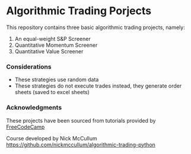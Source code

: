# Algorithmic Trading Porjects
This repository contains three basic algorithmic trading projects, namely:
1. An equal-weight S&P Screener
2. Quantitative Momentum Screener
3. Quantitative Value Screener

### Considerations
- These strategies use random data
- These strategies do not execute trades instead, they generate order sheets (saved to excel sheets)

### Acknowledgments
These projects have been sourced from tutorials provided by [FreeCodeCamp](https://www.freecodecamp.org/)

Course developed by Nick McCullum https://github.com/nickmccullum/algorithmic-trading-python
